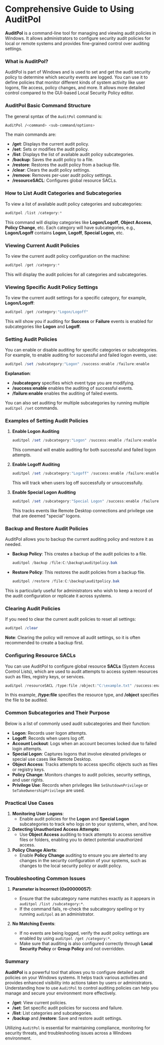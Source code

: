 # Comprehensive Guide to Using AuditPol

**AuditPol** is a command-line tool for managing and viewing audit policies in Windows. It allows administrators to configure security audit policies for local or remote systems and provides fine-grained control over auditing settings.

### What is AuditPol?
AuditPol is part of Windows and is used to set and get the audit security policy to determine which security events are logged. You can use it to define policies that monitor different kinds of system activity like user logons, file access, policy changes, and more. It allows more detailed control compared to the GUI-based Local Security Policy editor.

### AuditPol Basic Command Structure

The general syntax of the `AuditPol` command is:
```bash
AuditPol /<command> <sub-command/options>
```
The main commands are:
- **/get**: Displays the current audit policy.
- **/set**: Sets or modifies the audit policy.
- **/list**: Displays the list of available audit policy subcategories.
- **/backup**: Saves the audit policy to a file.
- **/restore**: Restores the audit policy from a backup file.
- **/clear**: Clears the audit policy settings.
- **/remove**: Removes per-user audit policy settings.
- **/resourceSACL**: Configures global resource SACLs.

### How to List Audit Categories and Subcategories
To view a list of available audit policy categories and subcategories:
```powershell
auditpol /list /category:*
```
This command will display categories like **Logon/Logoff**, **Object Access**, **Policy Change**, etc. Each category will have subcategories, e.g., **Logon/Logoff** contains **Logon**, **Logoff**, **Special Logon**, etc.

### Viewing Current Audit Policies
To view the current audit policy configuration on the machine:
```powershell
auditpol /get /category:*
```
This will display the audit policies for all categories and subcategories.

### Viewing Specific Audit Policy Settings
To view the current audit settings for a specific category, for example, **Logon/Logoff**:
```powershell
auditpol /get /category:"Logon/Logoff"
```
This will show you if auditing for **Success** or **Failure** events is enabled for subcategories like **Logon** and **Logoff**.

### Setting Audit Policies
You can enable or disable auditing for specific categories or subcategories. For example, to enable auditing for successful and failed logon events, use:
```powershell
auditpol /set /subcategory:"Logon" /success:enable /failure:enable
```
**Explanation**:
- **/subcategory** specifies which event type you are modifying.
- **/success:enable** enables the auditing of successful events.
- **/failure:enable** enables the auditing of failed events.

You can also set auditing for multiple subcategories by running multiple `auditpol /set` commands.

### Examples of Setting Audit Policies
1. **Enable Logon Auditing**
   ```powershell
   auditpol /set /subcategory:"Logon" /success:enable /failure:enable
   ```
   This command will enable auditing for both successful and failed logon attempts.

2. **Enable Logoff Auditing**
   ```powershell
   auditpol /set /subcategory:"Logoff" /success:enable /failure:enable
   ```
   This will track when users log off successfully or unsuccessfully.

3. **Enable Special Logon Auditing**
   ```powershell
   auditpol /set /subcategory:"Special Logon" /success:enable /failure:enable
   ```
   This tracks events like Remote Desktop connections and privilege use that are deemed "special" logons.

### Backup and Restore Audit Policies
AuditPol allows you to backup the current auditing policy and restore it as needed.
- **Backup Policy**: This creates a backup of the audit policies to a file.
  ```powershell
  auditpol /backup /file:C:\backup\auditpolicy.bak
  ```

- **Restore Policy**: This restores the audit policies from a backup file.
  ```powershell
  auditpol /restore /file:C:\backup\auditpolicy.bak
  ```

This is particularly useful for administrators who wish to keep a record of the audit configuration or replicate it across systems.

### Clearing Audit Policies
If you need to clear the current audit policies to reset all settings:
```powershell
auditpol /clear
```
**Note**: Clearing the policy will remove all audit settings, so it is often recommended to create a backup first.

### Configuring Resource SACLs
You can use AuditPol to configure global resource **SACLs** (System Access Control Lists), which are used to audit attempts to access system resources such as files, registry keys, or services.
```powershell
auditpol /resourceSACL /type:file /object:"C:\example.txt" /success:enable /failure:enable
```
In this example, **/type:file** specifies the resource type, and **/object** specifies the file to be audited.

### Common Subcategories and Their Purpose
Below is a list of commonly used audit subcategories and their function:
- **Logon**: Records user logon attempts.
- **Logoff**: Records when users log off.
- **Account Lockout**: Logs when an account becomes locked due to failed login attempts.
- **Special Logon**: Captures logons that involve elevated privileges or special use cases like Remote Desktop.
- **Object Access**: Tracks attempts to access specific objects such as files or registry keys.
- **Policy Change**: Monitors changes to audit policies, security settings, and user rights.
- **Privilege Use**: Records when privileges like `SeShutdownPrivilege` or `SeTakeOwnershipPrivilege` are used.

### Practical Use Cases
1. **Monitoring User Logons**:
   - Enable audit policies for the **Logon** and **Special Logon** subcategories to track who logs on to your systems, when, and how.
2. **Detecting Unauthorized Access Attempts**:
   - Use **Object Access** auditing to track attempts to access sensitive files or folders, enabling you to detect potential unauthorized access.
3. **Policy Change Alerts**:
   - Enable **Policy Change** auditing to ensure you are alerted to any changes in the security configuration of your systems, such as changes to the local security policy or audit policy.

### Troubleshooting Common Issues
1. **Parameter is Incorrect (0x00000057)**:
   - Ensure that the subcategory name matches exactly as it appears in `auditpol /list /subcategory:*`.
   - If the command fails, re-check the subcategory spelling or try running `auditpol` as an administrator.

2. **No Matching Events**:
   - If no events are being logged, verify the audit policy settings are enabled by using `auditpol /get /category:*`.
   - Make sure that auditing is also configured correctly through **Local Security Policy** or **Group Policy** and not overridden.

### Summary
**AuditPol** is a powerful tool that allows you to configure detailed audit policies on your Windows systems. It helps track various activities and provides enhanced visibility into actions taken by users or administrators. Understanding how to use `AuditPol` to control auditing policies can help you manage and secure your environment more effectively.

- **/get**: View current policies.
- **/set**: Set specific audit policies for success and failure.
- **/list**: List categories and subcategories.
- **/backup** and **/restore**: Save and restore audit settings.

Utilizing `AuditPol` is essential for maintaining compliance, monitoring for security threats, and troubleshooting issues across a Windows environment.

